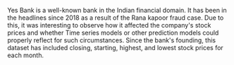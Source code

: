 Yes Bank is a well-known bank in the Indian financial domain. It has been in the headlines since 2018 as a result of the Rana kapoor fraud case. Due to this, it was interesting to observe how it affected the company's stock prices and whether Time series models or other prediction models could properly reflect for such circumstances. Since the bank's founding, this dataset has included closing, starting, highest, and lowest stock prices for each month.
